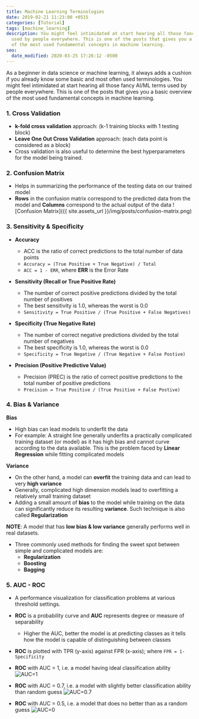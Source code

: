 ```yaml
---
title: Machine Learning Terminologies
date: 2019-02-21 11:23:00 +0515
categories: [Tutorial]
tags: [machine_learning]
description: You might feel intimidated at start hearing all those fancy AI/ML terms
  used by people everywhere. This is one of the posts that gives you a basic overview
  of the most used fundamental concepts in machine learning.
seo:
  date_modified: 2020-03-25 17:26:12 -0500
---
```


As a beginner in data science or machine learning, it always adds a cushion if
you already know some basic and most often used terminologies. You might feel
intimidated at start hearing all those fancy AI/ML terms used by people everywhere.
This is one of the posts that gives you a basic overview of the most used
fundamental concepts in machine learning.

### 1. Cross Validation
- **k-fold cross validation** approach: (k-1 training blocks with 1 testing block)
- **Leave One Out Cross Validation** approach: (each data point is considered as a block)
- Cross validation is also useful to determine the best hyperparameters for the model being trained.

### 2. Confusion Matrix
- Helps in summarizing the performance of the testing data on our trained model
- **Rows** in the confusion matrix correspond to the predicted data from the model and **Columns** correspond to the actual output of the data
![Confusion Matrix]({{ site.assets_url }}/img/posts/confusion-matrix.png)


### 3. Sensitivity & Specificity
- **Accuracy**
	- ACC is the ratio of correct predictions to the total number of data points
	- `Accuracy = (True Positive + True Negative) / Total`
	- `ACC = 1 - ERR`, where **ERR** is the Error Rate

- **Sensitivity (Recall or True Positive Rate)**
	- The number of correct positive predictions divided by the total number of positives
	- The best sensitivity is 1.0, whereas the worst is 0.0
	- `Sensitivity = True Positive / (True Positive + False Negatives)` 

- **Specificity (True Negative Rate)**
	- The number of correct negative predictions divided by the total number of negatives
	- The best specificity is 1.0, whereas the worst is 0.0
	- `Specificity = True Negative / (True Negative + False Postive)`

- **Precision (Positive Predictive Value)**
	- Precision (PREC) is the ratio of correct positive predictions to the total number of positive predictions
	- `Precision = True Positive / (True Positive + False Postive)`



### 4. Bias & Variance
**Bias**
- High bias can lead models to underfit the data
- For example: A straight line generally underfits a practically complicated training dataset (or model) as it has high bias and cannot curve according to the data available. This is the problem faced by **Linear Regression** while fitting complicated models

**Variance**
- On the other hand, a model can **overfit** the training data and can lead to very **high variance**
- Generally, complicated high dimension models lead to overfitting a relatively small training dataset
- Adding a small amount of **bias** to the model while training on the data can significantly reduce its resulting **variance**. Such technique is also called **Regularization**

**NOTE**: A model that has **low bias & low variance** generally performs well in real datasets.

- Three commonly used methods for finding the sweet spot between simple and complicated models are:
	- **Regularization**
	- **Boosting**
	- **Bagging**
	

### 5. AUC - ROC

- A performance visualization for classification problems at various threshold settings.
- **ROC** is a probability curve and **AUC** represents degree or measure of separability
	- Higher the AUC, better the model is at predicting classes as it tells how the model is capable of distinguishing between classes

- **ROC** is plotted with TPR (y-axis) against FPR (x-axis); where `FPR = 1- Specificity` 

- **ROC** with AUC = 1, i.e. a model having ideal classification ability
![AUC=1](https://i.ibb.co/7WBPC1V/roc-1.png)
- **ROC** with AUC = 0.7, i.e. a model with slightly better classification ability than random guess
![AUC=0.7](https://i.ibb.co/x872KDk/roc-2.png)
- **ROC** with AUC = 0.5, i.e. a model that does no better than as a random guess
![AUC=0](https://i.ibb.co/Gs36NZT/roc-3.png)
